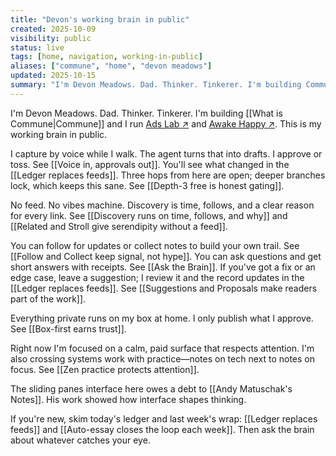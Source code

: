 ```yaml
---
title: "Devon's working brain in public"
created: 2025-10-09
visibility: public
status: live
tags: [home, navigation, working-in-public]
aliases: ["commune", "home", "devon meadows"]
updated: 2025-10-15
summary: "I'm Devon Meadows. Dad. Thinker. Tinkerer. I'm building Commune and I run Ads Lab and Awake Happy. This is my working brain in public."
---
```


I'm Devon Meadows. Dad. Thinker. Tinkerer. I'm building [[What is Commune|Commune]] and I run <a href="https://noontide.co/adslab?utm_source=devonmeadows&utm_medium=website&utm_campaign=bio" target="_blank" rel="noopener noreferrer">Ads Lab&nbsp;<span class="external-link-icon" aria-hidden="true">↗</span></a> and <a href="https://awakehappy.com/?utm_source=devonmeadows&utm_medium=website&utm_campaign=bio" target="_blank" rel="noopener noreferrer">Awake Happy&nbsp;<span class="external-link-icon" aria-hidden="true">↗</span></a>. This is my working brain in public.

I capture by voice while I walk. The agent turns that into drafts. I approve or toss. See [[Voice in, approvals out]]. You'll see what changed in the [[Ledger replaces feeds]]. Three hops from here are open; deeper branches lock, which keeps this sane. See [[Depth-3 free is honest gating]].

No feed. No vibes machine. Discovery is time, follows, and a clear reason for every link. See [[Discovery runs on time, follows, and why]] and [[Related and Stroll give serendipity without a feed]].

You can follow for updates or collect notes to build your own trail. See [[Follow and Collect keep signal, not hype]]. You can ask questions and get short answers with receipts. See [[Ask the Brain]]. If you've got a fix or an edge case, leave a suggestion; I review it and the record updates in the [[Ledger replaces feeds]]. See [[Suggestions and Proposals make readers part of the work]].

Everything private runs on my box at home. I only publish what I approve. See [[Box-first earns trust]].

Right now I'm focused on a calm, paid surface that respects attention. I'm also crossing systems work with practice—notes on tech next to notes on focus. See [[Zen practice protects attention]].

The sliding panes interface here owes a debt to [[Andy Matuschak's Notes]]. His work showed how interface shapes thinking.

If you're new, skim today's ledger and last week's wrap: [[Ledger replaces feeds]] and [[Auto-essay closes the loop each week]]. Then ask the brain about whatever catches your eye.

